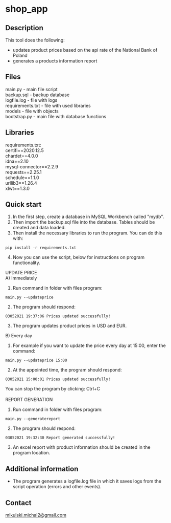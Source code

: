 # shop_app
## Description
This tool does the following:

- updates product prices based on the api rate of the National Bank of Poland<br />
- generates a products information report<br />

## Files

main.py - main file script<br />
backup.sql - backup database<br />
logfile.log - file with logs<br />
requirements.txt - file with used libraries<br />
models - file with objects<br />
bootstrap.py - main file with database functions<br />

## Libraries

requirements.txt:<br />
certifi==2020.12.5<br />
chardet==4.0.0<br />
idna==2.10<br />
mysql-connector==2.2.9<br />
requests==2.25.1<br />
schedule==1.1.0<br />
urllib3==1.26.4<br />
xlwt==1.3.0<br />


## Quick start
1. In the first step, create a database in MySQL Workbench called "mydb".<br />
2. Then import the backup.sql file into the database. Tables should be created and data loaded.<br />
3. Then install the necessary libraries to run the program. You can do this with:<br />
```
pip install -r requirements.txt
```
4. Now you can use the script, below for instructions on program functionality.<br />

UPDATE PRICE<br />
A) Immediately<br />
1. Run command in folder with files program:<br />
```
main.py --updateprice
```
2. The program should respond:<br />
```
03052021 19:37:06 Prices updated successfully!
```
3. The program updates product prices in USD and EUR.<br />

B) Every day<br />

1. For example if you want to update the price every day at 15:00, enter the command:<br />
```
main.py --updateprice 15:00
```
2. At the appointed time, the program should respond:<br />
```
03052021 15:00:01 Prices updated successfully!
```
You can stop the program by clicking: Ctrl+C<br /><br />
REPORT GENERATION<br />

1. Run command in folder with files program:<br />
```
main.py --generatereport
```
2. The program should respond:<br />
```
03052021 19:32:30 Report generated successfully!
```
3. An excel report with product information should be created in the program location.<br />

## Additional  information<br />
- The program generates a logfile.log file in which it saves logs from the script operation (errors and other events).<br />

## Contact<br />
mikulski.michal2@gmail.com
